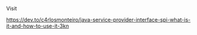 Visit

<a>https://dev.to/c4rlosmonteiro/java-service-provider-interface-spi-what-is-it-and-how-to-use-it-3kn</a>

